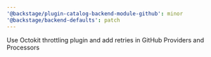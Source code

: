 ```yaml
---
'@backstage/plugin-catalog-backend-module-github': minor
'@backstage/backend-defaults': patch
---
```


Use Octokit throttling plugin and add retries in GitHub Providers and Processors
